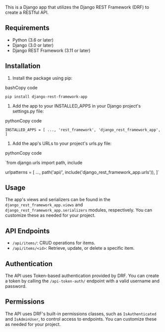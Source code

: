 This is a Django app that utilizes the Django REST Framework (DRF) to create a RESTful API.

Requirements
------------

-   Python (3.6 or later)
-   Django (3.0 or later)
-   Django REST Framework (3.11 or later)

Installation
------------

1.  Install the package using pip:

bashCopy code

`pip install django-rest-framework-app`

1.  Add the app to your INSTALLED_APPS in your Django project's settings.py file:

pythonCopy code

`INSTALLED_APPS = [
    ...,
    'rest_framework',
    'django_rest_framework_app',
]`

1.  Add the app's URLs to your project's urls.py file:

pythonCopy code

`from django.urls import path, include

urlpatterns = [
    ...,
    path('api/', include('django_rest_framework_app.urls')),
]`

Usage
-----

The app's views and serializers can be found in the `django_rest_framework_app.views` and `django_rest_framework_app.serializers` modules, respectively. You can customize these as needed for your project.

API Endpoints
-------------

-   `/api/items/`: CRUD operations for items.
-   `/api/items/<id>`: Retrieve, update, or delete a specific item.

Authentication
--------------

The API uses Token-based authentication provided by DRF. You can create a token by calling the `/api-token-auth/` endpoint with a valid username and password.

Permissions
-----------

The API uses DRF's built-in permissions classes, such as `IsAuthenticated` and `IsAdminUser`, to control access to endpoints. You can customize these as needed for your project.
